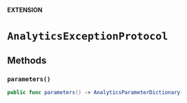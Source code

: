 **EXTENSION**

# `AnalyticsExceptionProtocol`

## Methods
### `parameters()`

```swift
public func parameters() -> AnalyticsParameterDictionary
```
